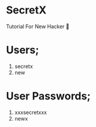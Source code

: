 # SecretX
Tutorial For New Hacker 🤗

# Users;

1) secretx
2) new

# User Passwords;

1) xxxsecretxxx
2) newx
